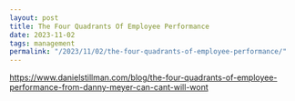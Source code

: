 ```yaml
---
layout: post
title: The Four Quadrants Of Employee Performance
date: 2023-11-02
tags: management
permalink: "/2023/11/02/the-four-quadrants-of-employee-performance/"
---
```

https://www.danielstillman.com/blog/the-four-quadrants-of-employee-performance-from-danny-meyer-can-cant-will-wont